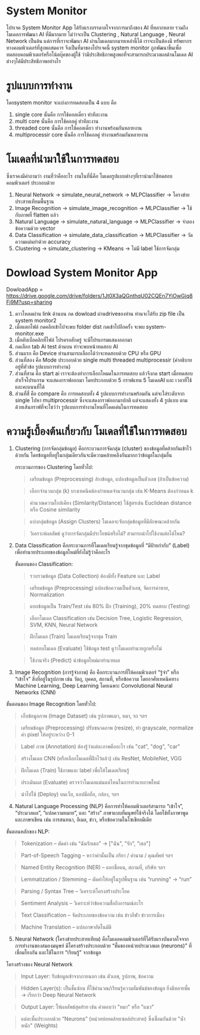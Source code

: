 # System Monitor

โปรเจค System Monitor App ได้รับแรงบรรดาลใจจากการมาถึงของ AI ที่หลากหลาย รวมถึงโมเดลการพัฒนา AI ที่มีมากมาย ไม่ว่าจะเป็น Clustering , Natural Language , Neural Network เป็นต้น แต่การที่เราจะพัฒนา AI ผ่านโมเดลมากมายเหล่านี้ได้
เราจะเป็นต้องมี ทรัพยากรทางคอมพิวเตอร์ที่สูงพอสมควร จึงเป็นที่มาของโปรเจคนี้ system monitor ถูกพัฒนาขึ้นเพื่อ ทดสอบคอมพิวเตอร์หรือโน้ตบุ๊คของผู้ใช้ ว่ามีประสิทธิภาพสูงพอที่จะสามารถประมวลผลด้านโมเดล AI ต่างๆได้มีประสิทธิภาพอย่างไร

# รูปแบบการทำงาน
โดยsystem monitor จะแบ่งการทดสอบเป็น 4 แบบ คือ
1. single core นั้นคือ การใช้คอลเดี่ยว ทำทีละงาน
2. multi core นั้นคือ การใช้คอลคู่ ทำทีละงาน
3. threaded core นั้นคือ การใช้คอลเดี่ยว ทำงานพร้อมกันหลายงาน
4. multiprocessir core นั้นคือ การใช้คอลคู่ ทำงานพร้อมกันหลายงาน

# โมเดลที่นำมาใช้ในการทดสอบ
ซึ่งเราคงมีคำถามว่า งานที่ว่าคืออะไร งานในที่นี่คือ โมเดลรูปแบบต่างๆที่เรานำมาใช้ทดสอบคอมพิวเตอร์ ประกอบด้วย
1. Neural Network ->	simulate_neural_network ->	MLPClassifier ->	โครงข่ายประสาทเทียมพื้นฐาน
2. Image Recognition ->	simulate_image_recognition ->	MLPClassifier ->	ใช้กับภาพที่ flatten แล้ว
3. Natural Language ->	simulate_natural_language ->	MLPClassifier ->	จำลองข้อความด้วย vector
4. Data Classification ->	simulate_data_classification ->	MLPClassifier ->	วัดความแม่นยำด้วย accuracy
5. Clustering -> simulate_clustering ->	KMeans ->	ไม่มี label ใช้การจัดกลุ่ม

# Dowload System Monitor App
DowloadApp = https://drive.google.com/drive/folders/1Jt0X3aQGnthqU02CQEn7YiOwGiq8Fj9M?usp=sharing

1. ดาวโหลดผ่าน link ด้านบน กด dowload ผ่านdriveของท่าน ท่านจะได้รับ zip file เป็น system monitor2
2. เมื่อแตกไฟล์ กดคลิกเข้าไปจะพบ folder dist กดเข้าไปอีกครั้ง จะพบ system-monitor.exe
3. เมื่อดับเบิ้ลคลิกที่ไฟล์ โปรดรอสักครู่ จะมีโปรแกรมแสดงออกมา
4. กดเลือก tab Ai test ด้านบน ท่าจะพบหน้าทดสอบ AI
5. ส่วนแรก คือ Device ท่านสามารถเลือกได้ว่าจะทดสอบด้วย CPU หรือ GPU
6. ส่วนที่สอง คือ Mode ประกอบด้วย single multi threaded multiprocessir (คำอธิบายอยู่ที่หัวข้อ รูปแบบการทำงาน)
7. ส่วนที่สาม คือ start ai เราจะต้องทำการเลือกโหมดในการทดสอบ แล้วจึงกด start เมื่อทดสอบสำเร็จโปรแกรม จะแสดงกราฟออกมา โดยประกอบด้วย 5 กราฟแทน 5 โมเดลAI และ เวลาที่ใช้และคะแนนที่ได้
8. ส่วนที่สี่ คือ compare คือ การทดสอบทั้ง 4 รูปแบบการทำงานพร้อมกัน แต่จะไล่ระดับจาก single ไปหา multiprocessir ซึ่งจะแสดงกราฟออกมาปกติ แต่จะแสดงทั้ง 4 รูปแบบ ตามด้วยเส้นกราฟที่จะโชว์ว่า รูปแบบการทำงานไหนที่โดดเด่นในการทดสอบ

# ความรู้เบื้องต้นเกี่ยวกับ โมเดลที่ใช้ในการทดสอบ
1. Clustering (การจัดกลุ่มข้อมูล) คือกระบวนการจัดกลุ่ม (cluster) ของข้อมูลที่คล้ายกันเข้าไว้ด้วยกัน โดยข้อมูลที่อยู่ในกลุ่มเดียวกันจะมีความคล้ายคลึงกันมากกว่าข้อมูลในกลุ่มอื่น

    กระบวนการของ Clustering โดยทั่วไป:
   
    > เตรียมข้อมูล (Preprocessing) ล้างข้อมูล, แปลงข้อมูลเป็นตัวเลข (ถ้าเป็นข้อความ)

    > เลือกจำนวนกลุ่ม (k) บางเทคนิคต้องกำหนดจำนวนกลุ่ม เช่น K-Means ต้องกำหนด k

    > คำนวณความใกล้เคียง (Similarity/Distance) ใช้สูตรเช่น Euclidean distance หรือ Cosine similarity

    > แบ่งกลุ่มข้อมูล (Assign Clusters) โมเดลจะจับกลุ่มข้อมูลที่มีลักษณะคล้ายกัน

    > วิเคราะห์ผลลัพธ์ ดูว่าการจัดกลุ่มมีประโยชน์หรือไม่? สามารถนำไปใช้งานต่อได้ไหม?

2. Data Classification คือกระบวนการที่โมเดลเรียนรู้จากชุดข้อมูลที่ “มีป้ายกำกับ” (Label) เพื่อทำนายประเภทของข้อมูลใหม่ที่ยังไม่รู้ว่าคืออะไร

   ขั้นตอนของ Classification:

   > รวบรวมข้อมูล (Data Collection) ต้องมีทั้ง Feature และ Label

   > เตรียมข้อมูล (Preprocessing) แปลงข้อความเป็นตัวเลข, จัดการค่าหาย, Normalization

   > แยกข้อมูลเป็น Train/Test เช่น 80% ฝึก (Training), 20% ทดสอบ (Testing)

   > เลือกโมเดล Classification เช่น Decision Tree, Logistic Regression, SVM, KNN, Neural Network

   > ฝึกโมเดล (Train) โมเดลเรียนรู้จากชุด Train

   > ทดสอบโมเดล (Evaluate) ใช้ข้อมูล test ดูว่าโมเดลทำนายถูกหรือไม่

   > ใช้งานจริง (Predict) นำข้อมูลใหม่มาทำนายผล

3. Image Recognition (การรู้จำภาพ) คือ คือกระบวนการที่ให้คอมพิวเตอร์ “รู้จำ” หรือ “เข้าใจ” สิ่งที่อยู่ในรูปภาพ เช่น วัตถุ, บุคคล, สถานที่, หรือข้อความ
โดยอาศัยเทคนิคทาง Machine Learning, Deep Learning โดยเฉพาะ Convolutional Neural Networks (CNN)

  ขั้นตอนของ Image Recognition โดยทั่วไป:
  
  > เก็บข้อมูลภาพ (Image Dataset) เช่น รูปภาพแมว, หมา, รถ ฯลฯ

  > เตรียมข้อมูล (Preprocessing) ปรับขนาดภาพ (resize), ทำ grayscale, normalize ค่า pixel ให้อยู่ระหว่าง 0-1

  > Label ภาพ (Annotation) ต้องรู้ว่าแต่ละภาพคืออะไร เช่น "cat", "dog", "car"

  > สร้างโมเดล CNN (หรือเลือกโมเดลที่ฝึกไว้แล้ว) เช่น ResNet, MobileNet, VGG

  > ฝึกโมเดล (Train) ใช้ภาพและ label เพื่อให้โมเดลเรียนรู้

  > ประเมินผล (Evaluate) ตรวจว่าโมเดลแม่นแค่ไหนในการทำนายภาพใหม่

  > นำไปใช้ (Deploy) บนเว็บ, แอปมือถือ, กล้อง, ฯลฯ
  
4. Natural Language Processing (NLP) คือการทำให้คอมพิวเตอร์สามารถ “เข้าใจ”, “ประมวลผล”, “แปลความหมาย”, และ “สร้าง” ภาษาแบบที่มนุษย์ใช้จริงได้
โดยใช้ทั้งภาษาพูดและภาษาเขียน เช่น การสนทนา, อีเมล, ข่าว, หรือข้อความในโซเชียลมีเดีย

  ขั้นตอนหลักของ NLP:

  > Tokenization – ตัดคำ เช่น “ฉันรักเธอ” → ["ฉัน", "รัก", "เธอ"]

  > Part-of-Speech Tagging – หาว่าคำนั้นเป็น กริยา / คำนาม / คุณศัพท์ ฯลฯ

  > Named Entity Recognition (NER) – แยกชื่อคน, สถานที่, บริษัท ฯลฯ

  > Lemmatization / Stemming – ตัดคำให้อยู่ในรูปพื้นฐาน เช่น “running” → “run”

  > Parsing / Syntax Tree – วิเคราะห์โครงสร้างประโยค

  > Sentiment Analysis – วิเคราะห์ว่าข้อความสื่อถึงอารมณ์อะไร

  > Text Classification – จัดประเภทของข้อความ เช่น ข่าวกีฬา ข่าวการเมือง

  > Machine Translation – แปลภาษาอัตโนมัติ

5. Neural Network (โครงข่ายประสาทเทียม) คือโมเดลคอมพิวเตอร์ที่ได้รับแรงบันดาลใจจากการทำงานของสมองมนุษย์
มีโครงสร้างประกอบด้วย “ชั้นของหน่วยประมวลผล (neurons)” ที่เชื่อมโยงกัน และใช้ในการ “เรียนรู้” จากข้อมูล

  โครงสร้างของ Neural Network
  
  > Input Layer: รับข้อมูลเข้าจากภายนอก เช่น ตัวเลข, รูปภาพ, ข้อความ

  > Hidden Layer(s): เป็นชั้นซ่อน ที่ใช้คำนวณ/เรียนรู้ความสัมพันธ์ของข้อมูล ยิ่งมีหลายชั้น → เรียกว่า Deep Neural Network

  > Output Layer: ให้ผลลัพธ์สุดท้าย เช่น คำตอบว่า "หมา" หรือ "แมว"
  
  > แต่ละชั้นประกอบด้วย “Neurons” (หน่วยย่อยคล้ายเซลล์ประสาท) ซึ่งเชื่อมกันด้วย "น้ำหนัก" (Weights)
